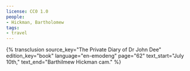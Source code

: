```yaml
---
license: CC0 1.0
people:
- Hickman, Bartholomew
tags:
- travel
---
```

{% transclusion
  source_key="The Private Diary of Dr John Dee"
  edition_key="book"
  language="en-emodeng"
  page="62"
  text_start="July 10th,"
  text_end="Barthilmew Hickman cam."
%}
